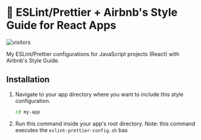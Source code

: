 # 🌻 ESLint/Prettier + Airbnb's Style Guide for React Apps

![visitors](https://visitor-badge.glitch.me/badge?page_id=vikichand/eslint-prettier-airbnb-react) 

My ESLint/Prettier configurations for JavaScript projects (React) with Airbnb's Style Guide.

## Installation

1. Navigate to your app directory where you want to include this style configuration.

   ```bash
   cd my-app
   ```

2. Run this command inside your app's root directory. Note: this command executes the `eslint-prettier-config.sh` bas